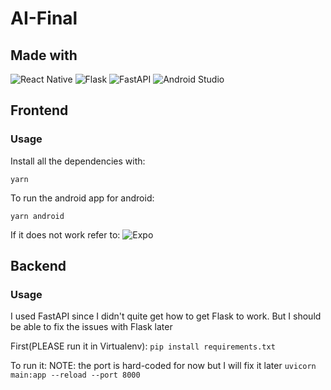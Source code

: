 # AI-Final
## Made with
![React Native](https://img.shields.io/badge/react_native-%2320232a.svg?style=for-the-badge&logo=react&logoColor=%2361DAFB)
![Flask](https://img.shields.io/badge/flask-%23000.svg?style=for-the-badge&logo=flask&logoColor=white)
![FastAPI](https://img.shields.io/badge/FastAPI-005571?style=for-the-badge&logo=fastapi)
![Android Studio](https://img.shields.io/badge/Android%20Studio-3DDC84.svg?style=for-the-badge&logo=android-studio&logoColor=white)

## Frontend 
### Usage
Install all the dependencies with:

`yarn`

To run the android app for android:

`yarn android`

If it does not work refer to:
![Expo](https://docs.expo.dev/workflow/expo-cli/)


## Backend
### Usage

I used FastAPI since I didn't quite get how to get Flask to work. But I should be able to fix the issues with Flask later

First(PLEASE run it in Virtualenv): 
`pip install requirements.txt`

To run it:
NOTE: the port is hard-coded for now but I will fix it later
`uvicorn main:app --reload --port 8000`
